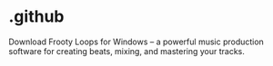 # .github
 Download Frooty Loops for Windows – a powerful music production software for creating beats, mixing, and mastering your tracks.
